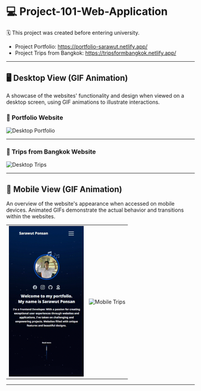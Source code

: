 # 💻 Project-101-Web-Application 
🗓 This project was created before entering university.

- Project Portfolio: https://portfolio-sarawut.netlify.app/
- Project Trips from Bangkok: https://tripsformbangkok.netlify.app/

---

## 🖥 Desktop View (GIF Animation)
A showcase of the websites' functionality and design when viewed on a desktop screen, using GIF animations to illustrate interactions.

### 📌 Portfolio Website
<img src="readme-image/desktop-portfolio-gif.gif" alt="Desktop Portfolio">

---

### 📌 Trips from Bangkok Website
<img src="readme-image/desktop-tips-gif.gif" alt="Desktop Trips">

---

## 📱 Mobile View (GIF Animation)
An overview of the website's appearance when accessed on mobile devices. Animated GIFs demonstrate the actual behavior and transitions within the websites.

<table>
  <tr>
    <td style="margin:15px;">
      <img src="readme-image/mobile-portfolio-gif.gif" alt="Mobile Portfolio" width="200px">
    </td>
    <td style="margin:15px;">
      <img src="readme-image/mobile-tips-gif.gif" alt="Mobile Trips" width="200px">
    </td>
  </tr>
</table>

---